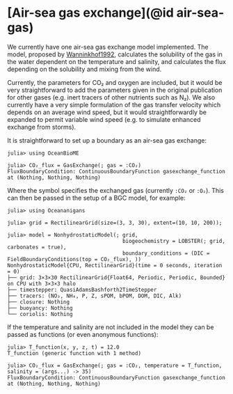 # [Air-sea gas exchange](@id air-sea-gas)

We currently have one air-sea gas exchange model implemented. The model, proposed by [Wanninkhof1992](@citet), calculates the solubility of the gas in the water dependent on the temperature and salinity, and calculates the flux depending on the solubility and mixing from the wind.

Currently, the parameters for CO₂ and oxygen are included, but it would be very straightforward to add the parameters given in the original publication for other gases (e.g. inert tracers of other nutrients such as N₂). We also currently have a very simple formulation of the gas transfer velocity which depends on an average wind speed, but it would straightforwardly be expanded to permit variable wind speed (e.g. to simulate enhanced exchange from storms).

It is straightforward to set up a boundary as an air-sea gas exchange:

```jldoctest gasexchange
julia> using OceanBioME

julia> CO₂_flux = GasExchange(; gas = :CO₂)
FluxBoundaryCondition: ContinuousBoundaryFunction gasexchange_function at (Nothing, Nothing, Nothing)
```

Where the symbol specifies the exchanged gas (currently `:CO₂` or `:O₂`). This can then be passed in the setup of a BGC model, for example:

```jldoctest gasexchange
julia> using Oceananigans

julia> grid = RectilinearGrid(size=(3, 3, 30), extent=(10, 10, 200));

julia> model = NonhydrostaticModel(; grid,
                                     biogeochemistry = LOBSTER(; grid, carbonates = true),
                                     boundary_conditions = (DIC = FieldBoundaryConditions(top = CO₂_flux), ))
NonhydrostaticModel{CPU, RectilinearGrid}(time = 0 seconds, iteration = 0)
├── grid: 3×3×30 RectilinearGrid{Float64, Periodic, Periodic, Bounded} on CPU with 3×3×3 halo
├── timestepper: QuasiAdamsBashforth2TimeStepper
├── tracers: (NO₃, NH₄, P, Z, sPOM, bPOM, DOM, DIC, Alk)
├── closure: Nothing
├── buoyancy: Nothing
└── coriolis: Nothing
```

If the temperature and salinity are not included in the model they can be passed as functions
(or even anonymous functions):

```jldoctest gasexchange
julia> T_function(x, y, z, t) = 12.0
T_function (generic function with 1 method)

julia> CO₂_flux = GasExchange(; gas = :CO₂, temperature = T_function, salinity = (args...) -> 35)
FluxBoundaryCondition: ContinuousBoundaryFunction gasexchange_function at (Nothing, Nothing, Nothing)
```
